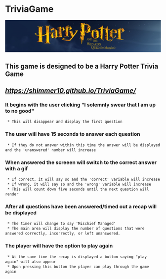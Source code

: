 # TriviaGame

![Harry Potter Trivia Game](./assets/images/harryPotterBanner.png)

## **This game is designed to be a Harry Potter Trivia Game**
## *https://shimmer10.github.io/TriviaGame/*

### **It begins with the user clicking "I solemnly swear that I am up to no good"**
     * This will disappear and display the first question
### **The user will have 15 seconds to answer each question**
     * If they do not answer within this time the answer will be displayed and the 'unanswered' number will increase
### **When answered the screeen will switch to the correct answer with a gif**
     * If correct, it will say so and the 'correct' variable will increase
     * If wrong, it will say so and the 'wrong' variable will increase
     * This will count down five seconds until the next question will render
### **After all questions have been answered/timed out a recap will be displayed**
     * The timer will change to say 'Mischief Managed'
     * The main area will display the number of questions that were answered correctly, incorrectly, or left unanswered.
### **The player will have the option to play again**
     * At the same time the recap is displayed a button saying "play again" will also appear
     * Upon pressing this button the player can play through the game again